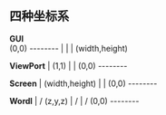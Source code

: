 ## 四种坐标系
**GUI**           
(0,0) --------
|
|
|       (width,height)

**ViewPort**
|         (1,1)
|
|
(0,0) --------

**Screen**
|         (width,height)
|
|
(0,0) --------

**Wordl**
|   /       (z,y,z)
|  /
| /
(0,0) --------
